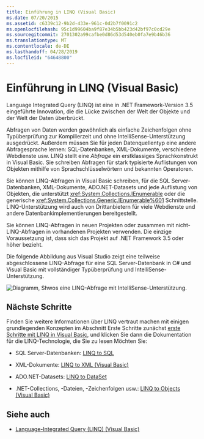 ```yaml
---
title: Einführung in LINQ (Visual Basic)
ms.date: 07/20/2015
ms.assetid: c6339c12-9b2d-433e-961c-0d2b7f0091c2
ms.openlocfilehash: 95c1d99604ba9f87e34b5bb423d42bf97c0cd29e
ms.sourcegitcommit: 2701302a99cafbe0d86d53d540eb0fa7e9b46b36
ms.translationtype: MT
ms.contentlocale: de-DE
ms.lasthandoff: 04/28/2019
ms.locfileid: "64648800"
---
```

# <a name="introduction-to-linq-visual-basic"></a>Einführung in LINQ (Visual Basic)
Language Integrated Query (LINQ) ist eine in .NET Framework-Version 3.5 eingeführte Innovation, die die Lücke zwischen der Welt der Objekte und der Welt der Daten überbrückt.  
  
 Abfragen von Daten werden gewöhnlich als einfache Zeichenfolgen ohne Typüberprüfung zur Kompilierzeit und ohne IntelliSense-Unterstützung ausgedrückt. Außerdem müssen Sie für jeden Datenquellentyp eine andere Abfragesprache lernen: SQL-Datenbanken, XML-Dokumente, verschiedene Webdienste usw. LINQ stellt eine *Abfrage* ein erstklassiges Sprachkonstrukt in Visual Basic. Sie schreiben Abfragen für stark typisierte Auflistungen von Objekten mithilfe von Sprachschlüsselwörtern und bekannten Operatoren.  
  
 Sie können LINQ-Abfragen in Visual Basic schreiben, für die SQL Server-Datenbanken, XML-Dokumente, ADO.NET-Datasets und jede Auflistung von Objekten, die unterstützt <xref:System.Collections.IEnumerable> oder die generische <xref:System.Collections.Generic.IEnumerable%601> Schnittstelle. LINQ-Unterstützung wird auch von Drittanbietern für viele Webdienste und andere Datenbankimplementierungen bereitgestellt.  
  
 Sie können LINQ-Abfragen in neuen Projekten oder zusammen mit nicht-LINQ-Abfragen in vorhandenen Projekten verwenden. Die einzige Voraussetzung ist, dass sich das Projekt auf .NET Framework 3.5 oder höher bezieht.  
  
 Die folgende Abbildung aus Visual Studio zeigt eine teilweise abgeschlossene LINQ-Abfrage für eine SQL Server-Datenbank in C# und Visual Basic mit vollständiger Typüberprüfung und IntelliSense-Unterstützung.  
  
 ![Diagramm, Shwos eine LINQ-Abfrage mit IntelliSense-Unterstützung.](./media/introduction-to-linq/linq-query-intellisense.png)  
  
## <a name="next-steps"></a>Nächste Schritte  
 Finden Sie weitere Informationen über LINQ vertraut machen mit einigen grundlegenden Konzepten im Abschnitt Erste Schritte zunächst [erste Schritte mit LINQ in Visual Basic](../../../../visual-basic/programming-guide/concepts/linq/getting-started-with-linq.md), und klicken Sie dann die Dokumentation für die LINQ-Technologie, die Sie zu lesen Möchten Sie:  
  
- SQL Server-Datenbanken: [LINQ to SQL](../../../../framework/data/adonet/sql/linq/index.md)  
  
- XML-Dokumente: [LINQ to XML (Visual Basic)](../../../../visual-basic/programming-guide/concepts/linq/linq-to-xml.md)  
  
- ADO.NET-Datasets: [LINQ to DataSet](../../../../framework/data/adonet/linq-to-dataset.md)  
  
- .NET-Collections, -Dateien, -Zeichenfolgen usw.: [LINQ to Objects (Visual Basic)](../../../../visual-basic/programming-guide/concepts/linq/linq-to-objects.md)  
  
## <a name="see-also"></a>Siehe auch

- [Language-Integrated Query (LINQ) (Visual Basic)](../../../../visual-basic/programming-guide/concepts/linq/index.md)
